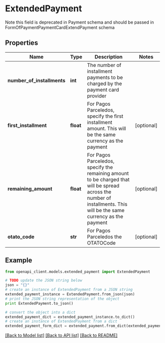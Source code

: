 # ExtendedPayment

Note this field is deprecated in Payment schema and should be passed in FormOfPaymentPaymentCardExtendPayment schema

## Properties
Name | Type | Description | Notes
------------ | ------------- | ------------- | -------------
**number_of_installments** | **int** | The number of installment payments to be charged by the payment card provider | 
**first_installment** | **float** | For Pagos Parceledos, specify the first installment amount. This will be the same currency as the payment | [optional] 
**remaining_amount** | **float** | For Pagos Parceledos, specify the remaining amount to be charged that will be spread across the number of installments. This will be the same currency as the payment | [optional] 
**otato_code** | **str** | For Pagos Parceledos the OTATOCode | [optional] 

## Example

```python
from openapi_client.models.extended_payment import ExtendedPayment

# TODO update the JSON string below
json = "{}"
# create an instance of ExtendedPayment from a JSON string
extended_payment_instance = ExtendedPayment.from_json(json)
# print the JSON string representation of the object
print ExtendedPayment.to_json()

# convert the object into a dict
extended_payment_dict = extended_payment_instance.to_dict()
# create an instance of ExtendedPayment from a dict
extended_payment_form_dict = extended_payment.from_dict(extended_payment_dict)
```
[[Back to Model list]](../README.md#documentation-for-models) [[Back to API list]](../README.md#documentation-for-api-endpoints) [[Back to README]](../README.md)


